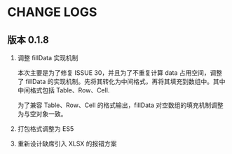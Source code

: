 # CHANGE LOGS

## 版本 0.1.8

1. 调整 fillData 实现机制

    本次主要是为了修复 ISSUE 30，并且为了不重复计算 data 占用空间，调整了 fillData 的实现机制。先将其转化为中间格式，再将其填充到数组中。其中中间格式包括 Table、Row、Cell.

    为了兼容 Table、Row、Cell 的格式输出，fillData 对空数组的填充机制调整为与空对象一致。

2. 打包格式调整为 ES5

3. 重新设计缺席引入 XLSX 的报错方案
